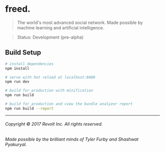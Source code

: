 # freed.

> The world's most advanced social network. Made possible by machine learning and artificial intelligence.


> Status: Development (pre-alpha)

## Build Setup

``` bash
# install dependencies
npm install

# serve with hot reload at localhost:8080
npm run dev

# build for production with minification
npm run build

# build for production and view the bundle analyzer report
npm run build --report
```
---

###### Copyright © 2017 Revolt Inc. All rights reserved.

###### Made possible by the brilliant minds of Tyler Furby and Shashwat Pyakuryal.

